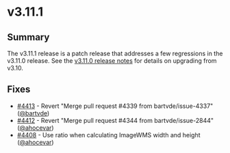 # v3.11.1

## Summary

The v3.11.1 release is a patch release that addresses a few regressions in the v3.11.0 release.  See the [v3.11.0 release notes](https://github.com/openlayers/openlayers/releases/tag/v3.11.0) for details on upgrading from v3.10.

## Fixes

 * [#4413](https://github.com/openlayers/openlayers/pull/4413) - Revert "Merge pull request #4339 from bartvde/issue-4337" ([@bartvde](https://github.com/bartvde))
 * [#4412](https://github.com/openlayers/openlayers/pull/4412) - Revert "Merge pull request #4344 from bartvde/issue-2844" ([@ahocevar](https://github.com/ahocevar))
 * [#4408](https://github.com/openlayers/openlayers/pull/4408) - Use ratio when calculating ImageWMS width and height ([@ahocevar](https://github.com/ahocevar))
